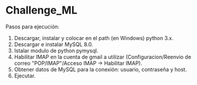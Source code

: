 # Challenge_ML

Pasos para ejecución:
1. Descargar, instalar y colocar en el path (en Windows) python 3.x.
2. Descargar e instalar MySQL 8.0. 
3. Istalar modulo de python pymysql.
4. Habilitar IMAP en la cuenta de gmail a utilizar (Configuracion/Reenvio de correo "POP/IMAP"/Acceso IMAP -> Habilitar IMAP).
5. Obtener datos de MySQL para la conexión: usuario, contraseña y host.
6. Ejecutar. 
